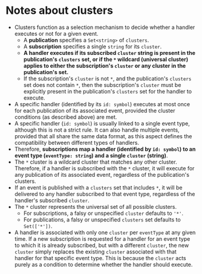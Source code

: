 # Notes about clusters

* Clusters function as a selection mechanism to decide whether a handler executes or not
  for a given event.
  * A **publication** specifies a `Set<string>` of `clusters`.
  * A **subscription** specifies a single `string` for its `cluster`.
  * **A handler executes if its subscribed `cluster` string is present in the publication's `clusters` set, or if the `*` wildcard (universal cluster) applies to either the subscription's `cluster` or any cluster in the publication's set.**
  * If the subscription's `cluster` is not `*`, and the publication's `clusters` set does not contain `*`, then the subscription's `cluster` must be explicitly present in the publication's `clusters` set for the handler to execute.
* A specific handler (identified by its `id: symbol`) executes at most once for each
  publication of its associated event, provided the cluster conditions (as described above) are met.
* A specific handler (`id: symbol`) is usually linked to a single event type, although
  this is not a strict rule. It can also handle multiple events, provided that all share
  the same data format, as this aspect defines the compatibility between different types
  of handlers.
* Therefore, **subscriptions map a handler (identified by `id: symbol`) to an event type (`eventType: string`) and a single `cluster` (string)**.
* The `*` cluster is a wildcard cluster that matches any other cluster. Therefore, if a
  handler is subscribed with the `*` cluster, it will execute for any publication of its associated
  event, regardless of the publication's clusters.
* If an event is published with a `clusters` set that includes `*`, it will be delivered to any handler subscribed to
  that event type, regardless of the handler's subscribed `cluster`.
* The `*` cluster represents the universal set of all possible clusters.
  * For subscriptions, a falsy or unspecified `cluster` defaults to `'*'`.
  * For publications, a falsy or unspecified `clusters` set defaults to `Set(['*'])`.
* A handler is associated with only one `cluster` per `eventType` at any given time.
  If a new subscription is requested for a handler for an event type to which it is already subscribed,
  but with a different `cluster`, the new `cluster` simply replaces the existing `cluster`
  associated with that handler for that specific event type.
  This is because the `cluster` acts purely as a condition to determine whether the handler should execute.

